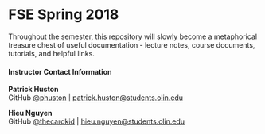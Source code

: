 # FSE Spring 2018

Throughout the semester, this repository will slowly become a metaphorical treasure chest of useful documentation - lecture notes, course documents, tutorials, and helpful links.

#### Instructor Contact Information

**Patrick Huston**  
GitHub [@phuston](https://github.com/phuston) \| patrick.huston@students.olin.edu

**Hieu Nguyen**  
GitHub [@thecardkid](https://github.com/thecardkid) \| hieu.nguyen@students.olin.edu


